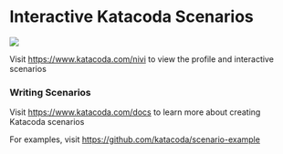 # Interactive Katacoda Scenarios

[![](http://shields.katacoda.com/katacoda/nivi/count.svg)](https://www.katacoda.com/nivi "Get your profile on Katacoda.com")

Visit https://www.katacoda.com/nivi to view the profile and interactive scenarios

### Writing Scenarios
Visit https://www.katacoda.com/docs to learn more about creating Katacoda scenarios

For examples, visit https://github.com/katacoda/scenario-example
